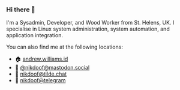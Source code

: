 ### Hi there 👋

I'm a Sysadmin, Developer, and Wood Worker from St. Helens, UK. I specialise in Linux system administration, system automation, and application integration.

You can also find me at the following locations:

* 🏠 [andrew.williams.id](https://andrew.williams.id)
* 🐘 [@nikdoof@mastodon.social](https://mastodon.social/@nikdoof)
* 💬 [nikdoof@tilde.chat](https://tilde.chat)
* 📲 [nikdoof@telegram](https://t.me/nikdoof)
